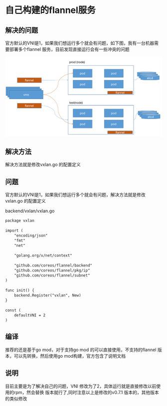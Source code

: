 # 自己构建的flannel服务

## 解决的问题

官方默认的VNI是1，如果我们想运行多个就会有问题，如下图，我有一台机器需要部署多个flannel
服务，目前发现直接运行会有一些冲突的问题

![images](./images/QQ20230207-094524%402x.png)

## 解决方法

解决方法就是修改vxlan.go 的配置定义

## 问题

官方默认的VNI是1，如果我们想运行多个就会有问题，解决方法就是修改vxlan.go 的配置定义

backend/vxlan/vxlan.go

```code
package vxlan

import (
	"encoding/json"
	"fmt"
	"net"

	"golang.org/x/net/context"

	"github.com/coreos/flannel/backend"
	"github.com/coreos/flannel/pkg/ip"
	"github.com/coreos/flannel/subnet"
)

func init() {
	backend.Register("vxlan", New)
}

const (
	defaultVNI = 2
)

```

## 编译

推荐的还是基于go mod，对于支持go mod 的可以直接使用，不支持的flannel 版本，可以先转换，然后使用go mod构建，官方包含了说明文档

## 说明

目前主要是为了解决自己的问题，VNI 修改为了2，具体运行就是直接修改以前使用的rpm，然会替换
版本就行了,同时注意以上是修改的v0.7.1 版本的，其他版本的类似修改
